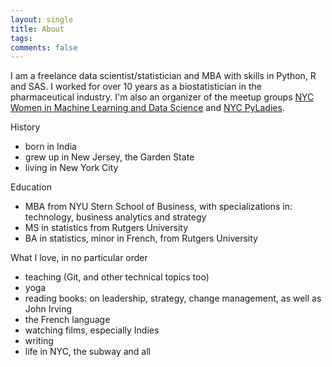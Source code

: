 ```yaml
---
layout: single
title: About
tags: 
comments: false
---
```


I am a freelance data scientist/statistician and MBA with skills in Python, R and SAS. I worked for over 10 years as a biostatistician in the pharmaceutical industry.  I'm also an organizer of the meetup groups [NYC Women in Machine Learning and Data Science](wimlds.org) and [NYC PyLadies](https://www.meetup.com/NYC-PyLadies/).

History
- born in India
- grew up in New Jersey, the Garden State
- living in New York City

Education
- MBA from NYU Stern School of Business, with specializations in: technology, business analytics and strategy
- MS in statistics from Rutgers University
- BA in statistics, minor in French, from Rutgers University

What I love, in no particular order
- teaching (Git, and other technical topics too)
- yoga
- reading books:  on leadership, strategy, change management, as well as John Irving
- the French language
- watching films, especially Indies
- writing
- life in NYC, the subway and all
 
